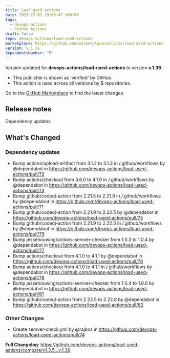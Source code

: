 ```yaml
---
title: Load used actions
date: 2023-12-01 19:00:47 +00:00
tags:
  - devops-actions
  - GitHub Actions
draft: false
repo: devops-actions/load-used-actions
marketplace: https://github.com/marketplace/actions/load-used-actions
version: v.1.36
dependentsNumber: "5"
---
```



Version updated for **devops-actions/load-used-actions** to version **v.1.36**.
- This publisher is shown as 'verified' by GitHub.
- This action is used across all versions by **5** repositories.

Go to the [GitHub Marketplace](https://github.com/marketplace/actions/load-used-actions) to find the latest changes.

## Release notes

<!-- Release notes generated using configuration in .github/release.yml at main -->
Dependency updates

## What's Changed
### Dependency updates
* Bump actions/upload-artifact from 3.1.2 to 3.1.3 in /.github/workflows by @dependabot in https://github.com/devops-actions/load-used-actions/pull/72
* Bump actions/checkout from 3.6.0 to 4.1.0 in /.github/workflows by @dependabot in https://github.com/devops-actions/load-used-actions/pull/73
* Bump github/codeql-action from 2.21.5 to 2.21.9 in /.github/workflows by @dependabot in https://github.com/devops-actions/load-used-actions/pull/71
* Bump github/codeql-action from 2.21.9 to 2.22.5 by @dependabot in https://github.com/devops-actions/load-used-actions/pull/75
* Bump github/codeql-action from 2.21.9 to 2.22.5 in /.github/workflows by @dependabot in https://github.com/devops-actions/load-used-actions/pull/79
* Bump jessehouwing/actions-semver-checker from 1.0.3 to 1.0.4 by @dependabot in https://github.com/devops-actions/load-used-actions/pull/77
* Bump actions/checkout from 4.1.0 to 4.1.1 by @dependabot in https://github.com/devops-actions/load-used-actions/pull/76
* Bump actions/checkout from 4.1.0 to 4.1.1 in /.github/workflows by @dependabot in https://github.com/devops-actions/load-used-actions/pull/78
* Bump jessehouwing/actions-semver-checker from 1.0.4 to 1.0.6 by @dependabot in https://github.com/devops-actions/load-used-actions/pull/81
* Bump github/codeql-action from 2.22.5 to 2.22.8 by @dependabot in https://github.com/devops-actions/load-used-actions/pull/82
### Other Changes
* Create semver-check.yml by @rajbos in https://github.com/devops-actions/load-used-actions/pull/74


**Full Changelog**: https://github.com/devops-actions/load-used-actions/compare/v1.3.5...v.1.36
